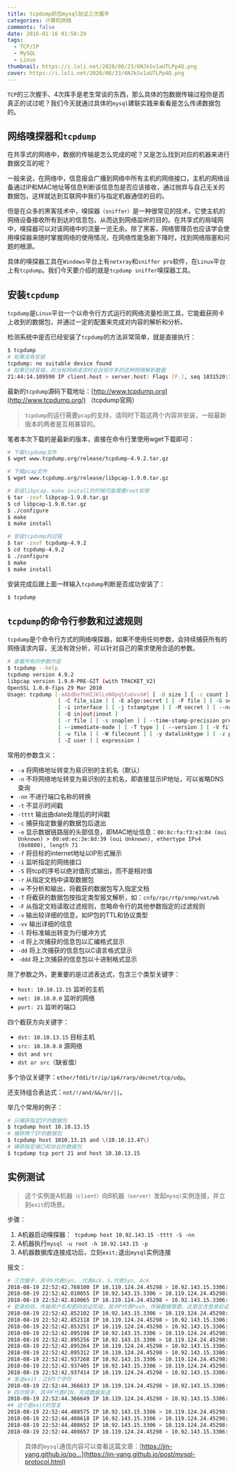```yaml
---
title: tcpdump抓包mysql验证三次握手
categories: 计算机网络
comments: false
date: 2016-01-16 01:58:29
tags:
  - TCP/IP
  - MySQL
  - Linux
thumbnail: https://i.loli.net/2020/08/23/6NJkSv1aUTLPp4Q.png
cover: https://i.loli.net/2020/08/23/6NJkSv1aUTLPp4Q.png
---
```


`TCP`的三次握手、4次挥手是老生常谈的东西，那么具体的包数据传输过程你是否真正的试过呢？我们今天就通过具体的`mysql`建联实践来看看是怎么传递数据包的。

<!--more-->

## 网络嗅探器和`tcpdump`

在共享式的网络中，数据的传输是怎么完成的呢？又是怎么找到对应的机器来进行数据交互的呢？

一般来说，在网络中，信息报会广播到网络中所有主机的网络接口，主机的网络设备通过IP和MAC地址等信息判断该信息包是否应该接收，通过抛弃与自己无关的数据包，这样就达到互联网中我们与指定机器通信的目的。

但是在众多的黑客技术中，嗅探器`（sniffer）`是一种很常见的技术，它使主机的网络设备接收所有到达的信息包，从而达到网络监听的目的。在共享式的局域网中，嗅探器可以对该网络中的流量一览无余。除了黑客，网络管理员也应该学会使用嗅探器来随时掌握网络的使用情况，在网络性能急剧下降时，找到网络阻塞和问题的根源。

具体的嗅探器工具在`Windows`平台上有`netxray`和`sniffer pro`软件，在`Linux`平台上有`tcpdump`。我们今天要介绍的就是`tcpdump sniffer`嗅探器工具。

## 安装`tcpdump`

`tcpdump`是`Linux`平台一个以命令行方式运行的网络流量检测工具，它能截获网卡上收到的数据包，并通过一定的配置来完成对内容的解析和分析。

检测系统中是否已经安装了`tcpdump`的方法非常简单，就是直接执行：

```bash
$ tcpdump
# 如果没有安装
tcpdump: no suitable device found
# 如果已经安装，则当有网络请求时会出现许多的这种网络解析数据
21:44:14.109590 IP client.host > server.host: Flags [P.], seq 1031520:1031984, ack 1393, win 95, options [nop,nop,TS val 2242702304 ecr 3381086780], length 464
```

最新的`tcpdump`源码下载地址：[http://www.tcpdump.org](http://www.tcpdump.org/) （tcpdump官网）

> `tcpdump`的运行需要`pcap`的支持，请同时下载这两个内容并安装，一般最新版本的两者是互相兼容的。

笔者本次下载的是最新的版本，直接在命令行里使用wget下载即可：

```bash
# 下载tcpdump文件
$ wget www.tcpdump.org/release/tcpdump-4.9.2.tar.gz

# 下载pcap文件
$ wget www.tcpdump.org/release/libpcap-1.9.0.tar.gz

# 安装libpcap，make install的时候可能需要root权限
$ tar -zxvf libpcap-1.9.0.tar.gz
$ cd libpcap-1.9.0.tar.gz
$ ./configure
$ make
$ make install

# 安装tcpdump的过程
$ tar -zxvf tcpdump-4.9.2
$ cd tcpdump-4.9.2
$ ./configure
$ make
$ make install
```

安装完成后跟上面一样输入`tcpdump`判断是否成功安装了：

```bash
$ tcpdump
```

## `tcpdump`的命令行参数和过滤规则

`tcpdump`是个命令行方式的网络嗅探器，如果不使用任何参数，会持续捕获所有的网络请求内容，无法有效分析，可以针对自己的需求使用合适的参数。

```bash
# 查看所有的参数内容
$ tcpdump --help
tcpdump version 4.9.2
libpcap version 1.9.0-PRE-GIT (with TPACKET_V2)
OpenSSL 1.0.0-fips 29 Mar 2010
Usage: tcpdump [-aAbdDefhHIJKlLnNOpqStuUvxX#] [ -B size ] [ -c count ]
                [ -C file_size ] [ -E algo:secret ] [ -F file ] [ -G seconds ]
                [ -i interface ] [ -j tstamptype ] [ -M secret ] [ --number ]
                [ -Q in|out|inout ]
                [ -r file ] [ -s snaplen ] [ --time-stamp-precision precision ]
                [ --immediate-mode ] [ -T type ] [ --version ] [ -V file ]
                [ -w file ] [ -W filecount ] [ -y datalinktype ] [ -z postrotate-command ]
                [ -Z user ] [ expression ]
```

常用的参数含义：

- `-a` 将网络地址转变为易识别的主机名（默认）
- `-n` 不将网络地址转变为易识别的主机名，即直接显示IP地址，可以省略DNS查询
- `-nn` 不进行端口名称的转换
- `-t` 不显示时间戳
- `-tttt` 输出由date处理后的时间戳
- `-c` 捕获指定数量的数据包后退出
- `-e` 显示数据链路层的头部信息，即MAC地址信息：`00:8c:fa:f3:e3:04 (oui Unknown) > 00:e0:ec:3e:8d:39 (oui Unknown), ethertype IPv4 (0x0800), length 71`
- `-f` 将目标的internet地址以IP形式展示
- `-i` 监听指定的网络接口
- `-S` 将tcp的序号以绝对值形式输出，而不是相对值
- `-r` 从指定文档中读取数据包
- `-w` 不分析和输出，将截获的数据包写入指定文档
- `-T` 将截获的数据包按指定类型报文解析，如：`cnfp/rpc/rtp/snmp/vat/wb`
- `-F` 从指定文档读取过滤规则，忽略命令行的其他参数指定的过滤规则
- `-v` 输出较详细的信息，如IP包的TTL和协议类型
- `-vv` 输出详细的信息
- `-l` 将标准输出转变为行缓冲方式
- `-d` 将上次捕获的信息包以汇编格式显示
- `-dd` 将上次捕获的信息包以C语言格式显示
- `-ddd` 将上次捕获的信息包以十进制格式显示

除了参数之外，更重要的是过滤表达式，包含三个类型关键字：

- `host: 10.10.13.15` 监听的主机
- `net: 10.10.0.0` 监听的网络
- `port: 21` 监听的端口

四个截获方向关键字：

- `dst: 10.10.13.15` 目标主机
- `src: 10.10.0.0` 源网络
- `dst and src`
- `dst or src`（缺省值）

多个协议关键字：`ether/fddi/tr/ip/ip6/rarp/decnet/tcp/udp`。

还支持组合表达式：`not/!/and/&&/or/||`。

举几个常用的例子：

```bash
# 只捕获指定IP的数据包
$ tcpdump host 10.10.13.15
# 捕获两个IP的数据包
$ tcpdump host 1010.13.15 and \(10.10.13.47\)
# 捕获指定端口和协议的数据包
$ tcpdump tcp port 21 and host 10.10.13.15
```

## 实例测试

> 这个实例是A机器`（client）`向B机器`（server）`发起`mysql`实例连接，并立刻`exit`的场景。

步骤：

1. A机器启动嗅探器：` tcpdump host 10.92.143.15 -tttt -S -nn`
2. A机器执行`mysql -u root -h 10.92.143.15 -p`
3. A机器数据库连接成功后，立刻`exit;`退出`mysql`实例连接

报文：

```bash
# 三次握手，其中S代表Syn，.代表Ack，S.代表Syn, Ack
2018-08-19 22:52:42.768100 IP 10.119.124.24.45298 > 10.92.143.15.3306: Flags [S], seq 864854527, win 14600, options [mss 1460,sackOK,TS val 2246810963 ecr 0,nop,wscale 8], length 0
2018-08-19 22:52:42.810055 IP 10.92.143.15.3306 > 10.119.124.24.45298: Flags [S.], seq 4288771247, ack 864854528, win 14480, options [mss 1460,sackOK,TS val 2062159250 ecr 2246810963,nop,wscale 8], length 0
2018-08-19 22:52:42.810065 IP 10.119.124.24.45298 > 10.92.143.15.3306: Flags [.], ack 4288771248, win 58, options [nop,nop,TS val 2246811005 ecr 2062159250], length 0
# 登录校验，传输用户名和密码验证阶段，其中P代表Push，传输数据需要。这里包含登录验证和版本信息等元数据的交换
2018-08-19 22:52:42.852102 IP 10.92.143.15.3306 > 10.119.124.24.45298: Flags [P.], seq 4288771248:4288771308, ack 864854528, win 57, options [nop,nop,TS val 2062159292 ecr 2246811005], length 60
2018-08-19 22:52:42.852118 IP 10.119.124.24.45298 > 10.92.143.15.3306: Flags [.], ack 4288771308, win 58, options [nop,nop,TS val 2246811047 ecr 2062159292], length 0
2018-08-19 22:52:42.853251 IP 10.119.124.24.45298 > 10.92.143.15.3306: Flags [P.], seq 864854528:864854590, ack 4288771308, win 58, options [nop,nop,TS val 2246811048 ecr 2062159292], length 62
2018-08-19 22:52:42.895198 IP 10.92.143.15.3306 > 10.119.124.24.45298: Flags [.], ack 864854590, win 57, options [nop,nop,TS val 2062159335 ecr 2246811048], length 0
2018-08-19 22:52:42.895256 IP 10.92.143.15.3306 > 10.119.124.24.45298: Flags [P.], seq 4288771308:4288771319, ack 864854590, win 57, options [nop,nop,TS val 2062159335 ecr 2246811048], length 11
2018-08-19 22:52:42.895264 IP 10.119.124.24.45298 > 10.92.143.15.3306: Flags [.], ack 4288771319, win 58, options [nop,nop,TS val 2246811090 ecr 2062159335], length 0
2018-08-19 22:52:42.895312 IP 10.119.124.24.45298 > 10.92.143.15.3306: Flags [P.], seq 864854590:864854627, ack 4288771319, win 58, options [nop,nop,TS val 2246811090 ecr 2062159335], length 37
2018-08-19 22:52:42.937268 IP 10.92.143.15.3306 > 10.119.124.24.45298: Flags [.], ack 864854627, win 57, options [nop,nop,TS val 2062159377 ecr 2246811090], length 0
2018-08-19 22:52:42.937405 IP 10.92.143.15.3306 > 10.119.124.24.45298: Flags [P.], seq 4288771319:4288771409, ack 864854627, win 57, options [nop,nop,TS val 2062159377 ecr 2246811090], length 90
2018-08-19 22:52:42.937414 IP 10.119.124.24.45298 > 10.92.143.15.3306: Flags [.], ack 4288771409, win 58, options [nop,nop,TS val 2246811132 ecr 2062159377], length 0
# 发送exit；正好5个字符
2018-08-19 22:52:44.366633 IP 10.119.124.24.45298 > 10.92.143.15.3306: Flags [P.], seq 864854627:864854632, ack 4288771409, win 58, options [nop,nop,TS val 2246812561 ecr 2062159377], length 5
# 四次挥手，其中F代表FIN，完成数据发送
2018-08-19 22:52:44.366649 IP 10.119.124.24.45298 > 10.92.143.15.3306: Flags [F.], seq 864854632, ack 4288771409, win 58, options [nop,nop,TS val 2246812561 ecr 2062159377], length 0
## 这个是exit的答复
2018-08-19 22:52:44.408575 IP 10.92.143.15.3306 > 10.119.124.24.45298: Flags [.], ack 864854632, win 57, options [nop,nop,TS val 2062160848 ecr 2246812561], length 0
2018-08-19 22:52:44.408618 IP 10.92.143.15.3306 > 10.119.124.24.45298: Flags [.], ack 864854633, win 57, options [nop,nop,TS val 2062160848 ecr 2246812561], length 0
2018-08-19 22:52:44.408652 IP 10.92.143.15.3306 > 10.119.124.24.45298: Flags [F.], seq 4288771409, ack 864854633, win 57, options [nop,nop,TS val 2062160848 ecr 2246812561], length 0
2018-08-19 22:52:44.408657 IP 10.119.124.24.45298 > 10.92.143.15.3306: Flags [.], ack 4288771410, win 58, options [nop,nop,TS val 2246812603 ecr 2062160848], length 0
```

> 具体的`mysql`通信内容可以查看这篇文章：[https://jin-yang.github.io/po...](https://jin-yang.github.io/post/mysql-protocol.html)